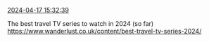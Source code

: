 [2024-04-17 15:32:39](https://mstdn.social/@hill_wanderer/112287282562042753)

The best travel TV series to watch in 2024 (so far) <a href="https://www.wanderlust.co.uk/content/best-travel-tv-series-2024/" target="_blank" rel="nofollow noopener noreferrer" translate="no">https://www.wanderlust.co.uk/content/best-travel-tv-series-2024/</a>